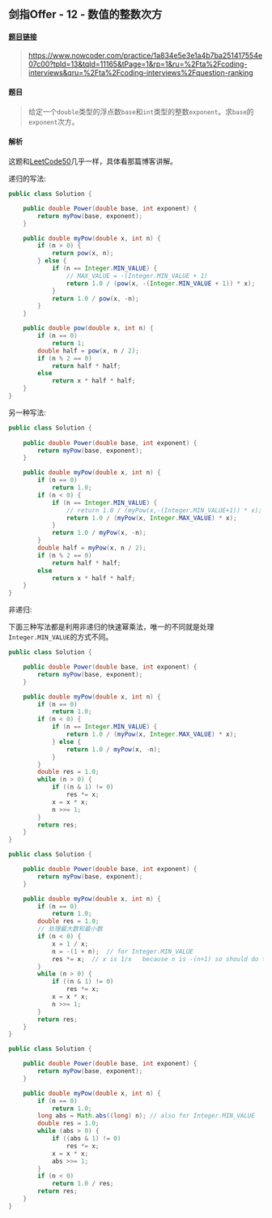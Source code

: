 ## 剑指Offer - 12 - 数值的整数次方

#### [题目链接](https://www.nowcoder.com/practice/1a834e5e3e1a4b7ba251417554e07c00?tpId=13&tqId=11165&tPage=1&rp=1&ru=%2Fta%2Fcoding-interviews&qru=%2Fta%2Fcoding-interviews%2Fquestion-ranking)

> https://www.nowcoder.com/practice/1a834e5e3e1a4b7ba251417554e07c00?tpId=13&tqId=11165&tPage=1&rp=1&ru=%2Fta%2Fcoding-interviews&qru=%2Fta%2Fcoding-interviews%2Fquestion-ranking

#### 题目

> 给定一个`double`类型的浮点数`base`和`int`类型的整数`exponent`。求`base`的`exponent`次方。

#### 解析

这题和[LeetCode50](https://github.com/ZXZxin/ZXNotes/blob/master/%E6%95%B0%E6%8D%AE%E7%BB%93%E6%9E%84%E7%AE%97%E6%B3%95/Math/%E4%B9%98%E6%B3%95%E5%BF%AB%E9%80%9F%E5%B9%82%E7%9B%B8%E5%85%B3%E6%80%BB%E7%BB%93%20%20%26%20LeetCode%20-%2050.%20Pow(x%2C%20n).md)几乎一样，具体看那篇博客讲解。

递归的写法:

```java
public class Solution {

    public double Power(double base, int exponent) {
        return myPow(base, exponent);
    }

    public double myPow(double x, int n) {
        if (n > 0) {
            return pow(x, n);
        } else {
            if (n == Integer.MIN_VALUE) {
                // MAX_VALUE = -(Integer.MIN_VALUE + 1)
                return 1.0 / (pow(x, -(Integer.MIN_VALUE + 1)) * x);
            }
            return 1.0 / pow(x, -n);
        }
    }

    public double pow(double x, int n) {
        if (n == 0)
            return 1;
        double half = pow(x, n / 2);
        if (n % 2 == 0)
            return half * half;
        else
            return x * half * half;
    }
}
```

另一种写法:

```java
public class Solution {
    
    public double Power(double base, int exponent) {
        return myPow(base, exponent);
    }

    public double myPow(double x, int n) {
        if (n == 0)
            return 1.0;
        if (n < 0) {
            if (n == Integer.MIN_VALUE) {
                // return 1.0 / (myPow(x,-(Integer.MIN_VALUE+1)) * x);
                return 1.0 / (myPow(x, Integer.MAX_VALUE) * x);
            }
            return 1.0 / myPow(x, -n);
        }
        double half = myPow(x, n / 2);
        if (n % 2 == 0)
            return half * half;
        else
            return x * half * half;
    }
}
```

非递归:

下面三种写法都是利用非递归的快速幂乘法，唯一的不同就是处理`Integer.MIN_VALUE`的方式不同。

```java
public class Solution {

    public double Power(double base, int exponent) {
        return myPow(base, exponent);
    }

    public double myPow(double x, int n) {
        if (n == 0)
            return 1.0;
        if (n < 0) {
            if (n == Integer.MIN_VALUE) {
                return 1.0 / (myPow(x, Integer.MAX_VALUE) * x);
            } else {
                return 1.0 / myPow(x, -n);
            }
        }
        double res = 1.0;
        while (n > 0) {
            if ((n & 1) != 0)
                res *= x;
            x = x * x;
            n >>= 1;
        }
        return res;
    }
}
```

```java
public class Solution {

    public double Power(double base, int exponent) {
        return myPow(base, exponent);
    }

    public double myPow(double x, int n) {
        if (n == 0)
            return 1.0;
        double res = 1.0;
        // 处理最大数和最小数
        if (n < 0) {
            x = 1 / x;
            n = -(1 + n);  // for Integer.MIN_VALUE   
            res *= x;  // x is 1/x   because n is -(n+1) so should do this 
        }
        while (n > 0) {
            if ((n & 1) != 0)
                res *= x;
            x = x * x;
            n >>= 1;
        }
        return res;
    }
}
```

```java
public class Solution {

    public double Power(double base, int exponent) {
        return myPow(base, exponent);
    }

    public double myPow(double x, int n) {
        if (n == 0)
            return 1.0;
        long abs = Math.abs((long) n); // also for Integer.MIN_VALUE
        double res = 1.0;
        while (abs > 0) {
            if ((abs & 1) != 0)
                res *= x;
            x = x * x;
            abs >>= 1;
        }
        if (n < 0)
            return 1.0 / res;
        return res;
    }
}
```